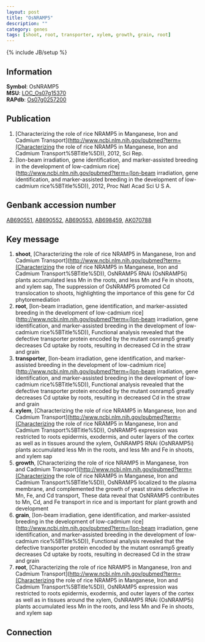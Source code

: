 ```yaml
---
layout: post
title: "OsNRAMP5"
description: ""
category: genes
tags: [shoot, root, transporter, xylem, growth, grain, root]
---
```

{% include JB/setup %}

## Information
__Symbol__: OsNRAMP5  
__MSU__: [LOC_Os07g15370](http://rice.plantbiology.msu.edu/cgi-bin/ORF_infopage.cgi?orf=LOC_Os07g15370)  
__RAPdb__: [Os07g0257200](http://rapdb.dna.affrc.go.jp/viewer/gbrowse_details/irgsp1?name=Os07g0257200)  

## Publication
1. [Characterizing the role of rice NRAMP5 in Manganese, Iron and Cadmium Transport](http://www.ncbi.nlm.nih.gov/pubmed?term=(Characterizing the role of rice NRAMP5 in Manganese, Iron and Cadmium Transport%5BTitle%5D)), 2012, Sci Rep.
2. [Ion-beam irradiation, gene identification, and marker-assisted breeding in the development of low-cadmium rice](http://www.ncbi.nlm.nih.gov/pubmed?term=(Ion-beam irradiation, gene identification, and marker-assisted breeding in the development of low-cadmium rice%5BTitle%5D)), 2012, Proc Natl Acad Sci U S A.

## Genbank accession number
[AB690551](http://www.ncbi.nlm.nih.gov/nuccore/AB690551), [AB690552](http://www.ncbi.nlm.nih.gov/nuccore/AB690552), [AB690553](http://www.ncbi.nlm.nih.gov/nuccore/AB690553), [AB698459](http://www.ncbi.nlm.nih.gov/nuccore/AB698459), [AK070788](http://www.ncbi.nlm.nih.gov/nuccore/AK070788)

## Key message
1. __shoot__, [Characterizing the role of rice NRAMP5 in Manganese, Iron and Cadmium Transport](http://www.ncbi.nlm.nih.gov/pubmed?term=(Characterizing the role of rice NRAMP5 in Manganese, Iron and Cadmium Transport%5BTitle%5D)),  OsNRAMP5 RNAi (OsNRAMP5i) plants accumulated less Mn in the roots, and less Mn and Fe in shoots, and xylem sap, The suppression of OsNRAMP5 promoted Cd translocation to shoots, highlighting the importance of this gene for Cd phytoremediation
2. __root__, [Ion-beam irradiation, gene identification, and marker-assisted breeding in the development of low-cadmium rice](http://www.ncbi.nlm.nih.gov/pubmed?term=(Ion-beam irradiation, gene identification, and marker-assisted breeding in the development of low-cadmium rice%5BTitle%5D)),  Functional analysis revealed that the defective transporter protein encoded by the mutant osnramp5 greatly decreases Cd uptake by roots, resulting in decreased Cd in the straw and grain
3. __transporter__, [Ion-beam irradiation, gene identification, and marker-assisted breeding in the development of low-cadmium rice](http://www.ncbi.nlm.nih.gov/pubmed?term=(Ion-beam irradiation, gene identification, and marker-assisted breeding in the development of low-cadmium rice%5BTitle%5D)),  Functional analysis revealed that the defective transporter protein encoded by the mutant osnramp5 greatly decreases Cd uptake by roots, resulting in decreased Cd in the straw and grain
4. __xylem__, [Characterizing the role of rice NRAMP5 in Manganese, Iron and Cadmium Transport](http://www.ncbi.nlm.nih.gov/pubmed?term=(Characterizing the role of rice NRAMP5 in Manganese, Iron and Cadmium Transport%5BTitle%5D)),  OsNRAMP5 expression was restricted to roots epidermis, exodermis, and outer layers of the cortex as well as in tissues around the xylem, OsNRAMP5 RNAi (OsNRAMP5i) plants accumulated less Mn in the roots, and less Mn and Fe in shoots, and xylem sap
5. __growth__, [Characterizing the role of rice NRAMP5 in Manganese, Iron and Cadmium Transport](http://www.ncbi.nlm.nih.gov/pubmed?term=(Characterizing the role of rice NRAMP5 in Manganese, Iron and Cadmium Transport%5BTitle%5D)),  OsNRAMP5 localized to the plasma membrane, and complemented the growth of yeast strains defective in Mn, Fe, and Cd transport, These data reveal that OsNRAMP5 contributes to Mn, Cd, and Fe transport in rice and is important for plant growth and development
6. __grain__, [Ion-beam irradiation, gene identification, and marker-assisted breeding in the development of low-cadmium rice](http://www.ncbi.nlm.nih.gov/pubmed?term=(Ion-beam irradiation, gene identification, and marker-assisted breeding in the development of low-cadmium rice%5BTitle%5D)),  Functional analysis revealed that the defective transporter protein encoded by the mutant osnramp5 greatly decreases Cd uptake by roots, resulting in decreased Cd in the straw and grain
7. __root__, [Characterizing the role of rice NRAMP5 in Manganese, Iron and Cadmium Transport](http://www.ncbi.nlm.nih.gov/pubmed?term=(Characterizing the role of rice NRAMP5 in Manganese, Iron and Cadmium Transport%5BTitle%5D)),  OsNRAMP5 expression was restricted to roots epidermis, exodermis, and outer layers of the cortex as well as in tissues around the xylem, OsNRAMP5 RNAi (OsNRAMP5i) plants accumulated less Mn in the roots, and less Mn and Fe in shoots, and xylem sap

## Connection


